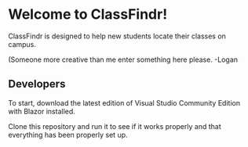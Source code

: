# Welcome to ClassFindr!

ClassFindr is designed to help new students locate their classes on campus.

(Someone more creative than me enter something here please.   -Logan


## Developers
To start, download the latest edition of Visual Studio Community Edition with Blazor installed.

Clone this repository and run it to see if it works properly and that everything has been properly set up.
